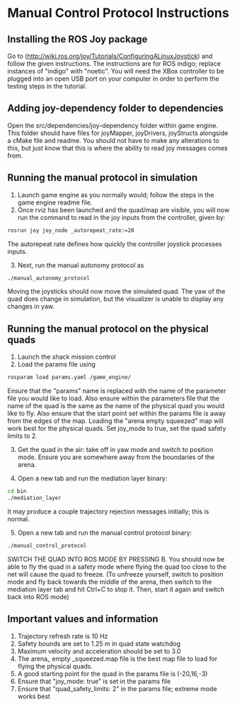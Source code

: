 # Manual Control Protocol Instructions
## Installing the ROS Joy package
Go to (http://wiki.ros.org/joy/Tutorials/ConfiguringALinuxJoystick) and follow
the given instructions. The instructions are for ROS indigo; replace instances
of "indigo" with "noetic". You will need the XBox controller to be plugged into
an open USB port on your computer in order to perform the testing steps in
the tutorial.

## Adding joy-dependency folder to dependencies
Open the src/dependencies/joy-dependency folder within game engine. This folder
should have files for joyMapper, joyDrivers, joyStructs alongside a cMake file
and readme. You should not have to make any alterations to this, but just know
that this is where the ability to read joy messages comes from.

## Running the manual protocol in simulation
1. Launch game engine as you normally would; follow the steps in the game engine
readme file.
2. Once rviz has been launched and the quad/map are visible, you will now run
the command to read in the joy inputs from the controller, given by:
```bash
rosrun joy joy_node _autorepeat_rate:=20
```
The autorepeat rate defines how quickly the controller joystick processes inputs.

3. Next, run the manual autonomy protocol as
```bash
./manual_autonomy_protocol
```
Moving the joysticks should now move the simulated quad. The yaw of the quad does
change in simulation, but the visualizer is unable to display any changes in yaw. 

## Running the manual protocol on the physical quads
1. Launch the shack mission control
2. Load the params file using
```bash
rosparam load params.yaml /game_engine/
```
Ensure that the "params" name is replaced with the name of the parameter file
you would like to load. Also ensure within the parameters file that the name of 
the quad is the same as the name of the physical quad you would like to fly.
Also ensure that the start point set within the params file is away from the 
edges of the map. Loading the "arena empty squeezed" map will work best for
the physical quads. Set joy_mode to true, set the quad safety limits to 2.

3. Get the quad in the air: take off in yaw mode and switch to position mode.
Ensure you are somewhere away from the boundaries of the arena.

4. Open a new tab and run the mediation layer binary:
```bash
cd bin
./mediation_layer
```
It may produce a couple trajectory rejection messages initially; this is normal.

5. Open a new tab and run the manual control protocol binary:
```bash
./manual_control_protocol
```
SWITCH THE QUAD INTO ROS MODE BY PRESSING B. You should now be able to fly
the quad in a safety mode where flying the quad too close to the net will
cause the quad to freeze. (To unfreeze yourself, switch to position mode and 
fly back towards the middle of the arena, then switch to the mediation layer
tab and hit Ctrl+C to stop it. Then, start it again and switch back into ROS
mode)

## Important values and information
1. Trajectory refresh rate is 10 Hz
2. Safety bounds are set to 1.25 m in quad state watchdog
3. Maximum velocity and acceleration should be set to 3.0
4. The arena_ empty _squeezed.map file is the best map file
   to load for flying the physical quads.
5. A good starting point for the quad in the params file is (-20,16,-3)
6. Ensure that "joy_mode: true" is set in the params file
7. Ensure that "quad_safety_limits: 2" in the params file; extreme mode works best


